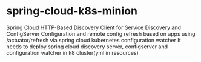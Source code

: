 # spring-cloud-k8s-minion

Spring Cloud HTTP-Based Discovery Client for Service Discovery and ConfigServer Configuration 
and remote config refresh based on apps using /actuator/refresh via spring cloud kubernetes configuration watcher
It needs to deploy spring cloud discovery server, configserver and configuration watcher in k8 cluster(yml in resources)
